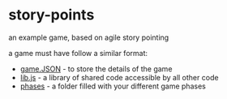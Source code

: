 # story-points
an example game, based on agile story pointing

a game must have follow a similar format:
- [game.JSON](game.JSON) - to store the details of the game
- [lib.js](src/lib.js) - a library of shared code accessible by all other code
- [phases](src/phases) - a folder filled with your different game phases
